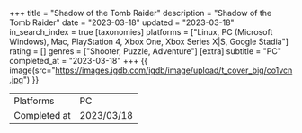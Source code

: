 +++
title = "Shadow of the Tomb Raider"
description = "Shadow of the Tomb Raider"
date = "2023-03-18"
updated = "2023-03-18"
in_search_index = true
[taxonomies]
platforms = ["Linux, PC (Microsoft Windows), Mac, PlayStation 4, Xbox One, Xbox Series X|S, Google Stadia"]
rating = []
genres = ["Shooter, Puzzle, Adventure"]
[extra]
subtitle = "PC"
completed_at = "2023-03-18"
+++
{{ image(src="https://images.igdb.com/igdb/image/upload/t_cover_big/co1vcn.jpg") }}

|              |            |
| ------------ | ---------- |
| Platforms    | PC |
| Completed at | 2023/03/18 |

